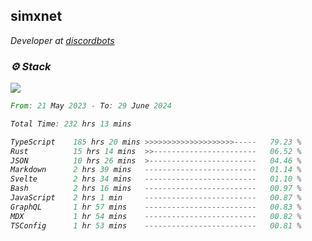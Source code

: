 <h2>simxnet</h2>
<p><em>Developer at <a href="https://github.com/dbotslist">discordbots</a></p>

### ⚙️ Stack
![](https://skillicons.dev/icons?i=git,docker,js,ts,cloudflare,css,deno,express,cpp,rust,arduino,graphql,html,nestjs,react,apollo,bash,lua,nextjs,nodejs,ps,powershell,neovim,postgres,tailwind,prisma)

<!--START_SECTION:waka-->

```rust
From: 21 May 2023 - To: 29 June 2024

Total Time: 232 hrs 13 mins

TypeScript    185 hrs 20 mins >>>>>>>>>>>>>>>>>>>>-----   79.23 %
Rust          15 hrs 14 mins  >>-----------------------   06.52 %
JSON          10 hrs 26 mins  >------------------------   04.46 %
Markdown      2 hrs 39 mins   -------------------------   01.14 %
Svelte        2 hrs 34 mins   -------------------------   01.10 %
Bash          2 hrs 16 mins   -------------------------   00.97 %
JavaScript    2 hrs 1 min     -------------------------   00.87 %
GraphQL       1 hr 57 mins    -------------------------   00.83 %
MDX           1 hr 54 mins    -------------------------   00.82 %
TSConfig      1 hr 53 mins    -------------------------   00.81 %
```

<!--END_SECTION:waka-->


<!--
<p align="center">
     <a href="https://discord.gg/HhybNhchcC"><img src="https://invidget.switchblade.xyz/sejc7TnX6N" align="center" ><a>
</p> 
-->
